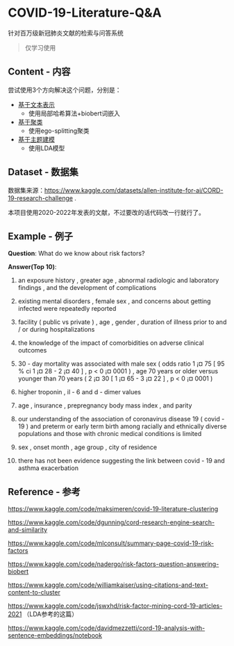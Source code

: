 # COVID-19-Literature-Q&A
针对百万级新冠肺炎文献的检索与问答系统

> 仅学习使用

## Content - 内容

尝试使用3个方向解决这个问题，分别是：
- [基于文本表示](https://github.com/Robin-WZQ/COVID-19-Literature-QA/tree/main/Word_Representation)
  - 使用局部哈希算法+biobert词嵌入
- [基于聚类](https://github.com/Robin-WZQ/COVID-19-Literature-QA/tree/main/Clustering)
  - 使用ego-splitting聚类
- [基于主题建模](https://github.com/Robin-WZQ/COVID-19-Literature-QA/tree/main/LDA)
  - 使用LDA模型

## Dataset - 数据集

数据集来源：https://www.kaggle.com/datasets/allen-institute-for-ai/CORD-19-research-challenge .

本项目使用2020-2022年发表的文献，不过要改的话代码改一行就行了。

## Example - 例子

**Question**: What do we know about risk factors?

**Answer(Top 10)**:

1. an exposure history , greater age , abnormal radiologic and laboratory findings , and the development of complications

2. existing mental disorders , female sex , and concerns about getting infected were repeatedly reported

3. facility ( public vs private ) , age , gender , duration of illness prior to and / or during hospitalizations

4. the knowledge of the impact of comorbidities on adverse clinical outcomes

5. 30 - day mortality was associated with male sex ( odds ratio 1 ¡¤ 75 [ 95 % ci 1 ¡¤ 28 - 2 ¡¤ 40 ] , p < 0 ¡¤ 0001 ) , age 70 years or older versus younger than 70 years ( 2 ¡¤ 30 [ 1 ¡¤ 65 - 3 ¡¤ 22 ] , p < 0 ¡¤ 0001 )

6. higher troponin , il - 6 and d - dimer values

7. age , insurance , prepregnancy body mass index , and parity

8. our understanding of the association of coronavirus disease 19 ( covid - 19 ) and preterm or early term birth among racially and ethnically diverse populations and those with chronic medical conditions is limited

9. sex , onset month , age group , city of residence

10. there has not been evidence suggesting the link between covid - 19 and asthma exacerbation

## Reference - 参考

https://www.kaggle.com/code/maksimeren/covid-19-literature-clustering

https://www.kaggle.com/code/dgunning/cord-research-engine-search-and-similarity

https://www.kaggle.com/code/mlconsult/summary-page-covid-19-risk-factors

https://www.kaggle.com/code/nadergo/risk-factors-question-answering-biobert

https://www.kaggle.com/code/williamkaiser/using-citations-and-text-content-to-cluster

https://www.kaggle.com/code/jswxhd/risk-factor-mining-cord-19-articles-2021 （LDA参考的这篇）

https://www.kaggle.com/code/davidmezzetti/cord-19-analysis-with-sentence-embeddings/notebook
